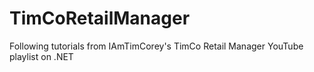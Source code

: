 # TimCoRetailManager
Following tutorials from IAmTimCorey's TimCo Retail Manager YouTube playlist on .NET
